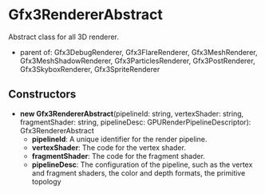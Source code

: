 # Gfx3RendererAbstract

Abstract class for all 3D renderer.
- parent of: Gfx3DebugRenderer, Gfx3FlareRenderer, Gfx3MeshRenderer, Gfx3MeshShadowRenderer, Gfx3ParticlesRenderer, Gfx3PostRenderer, Gfx3SkyboxRenderer, Gfx3SpriteRenderer
## Constructors
* **new Gfx3RendererAbstract**(pipelineId: string, vertexShader: string, fragmentShader: string, pipelineDesc: GPURenderPipelineDescriptor): Gfx3RendererAbstract   
  * **pipelineId**: A unique identifier for the render pipeline.
  * **vertexShader**: The code for the vertex shader.
  * **fragmentShader**: The code for the fragment shader.
  * **pipelineDesc**: The configuration of the pipeline, such as the vertex and fragment shaders, the color and depth formats, the primitive topology
